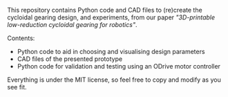 This repository contains Python code and CAD files to (re)create the cycloidal gearing design, and experiments, from our paper _"3D-printable low-reduction cycloidal gearing for robotics"_.

Contents:

- Python code to aid in choosing and visualising design parameters
- CAD files of the presented prototype
- Python code for validation and testing using an ODrive motor controller

Everything is under the MIT license, so feel free to copy and modify as you see fit.
